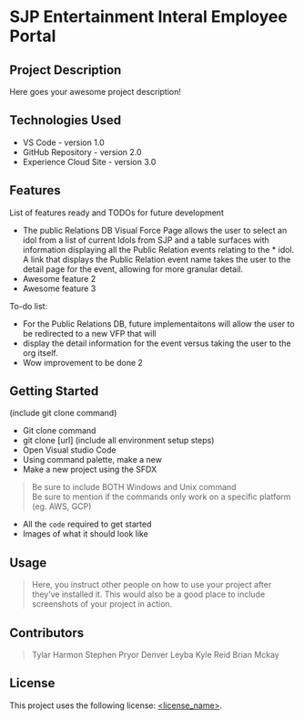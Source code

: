 # SJP Entertainment Interal Employee Portal

## Project Description

Here goes your awesome project description!

## Technologies Used

* VS Code - version 1.0
* GitHub Repository - version 2.0
* Experience Cloud Site - version 3.0

## Features

List of features ready and TODOs for future development
* The public Relations DB Visual Force Page allows the user to select an idol from a list of current Idols from SJP and a table surfaces with information displaying all the Public Relation events relating to the     * idol. A link that displays the Public Relation event name takes the user to the detail page for the event, allowing for more granular detail.
* Awesome feature 2
* Awesome feature 3

To-do list:
* For the Public Relations DB, future implementaitons will allow the user to be redirected to a new VFP that will
* display the detail information for the event versus taking the user to the org itself.
* Wow improvement to be done 2

## Getting Started
   
(include git clone command)
- Git clone command
- git clone [url]
(include all environment setup steps)
- Open Visual studio Code
- Using command palette, make a new 
- Make a new project using the SFDX

> Be sure to include BOTH Windows and Unix command  
> Be sure to mention if the commands only work on a specific platform (eg. AWS, GCP)

- All the `code` required to get started
- Images of what it should look like

## Usage

> Here, you instruct other people on how to use your project after they’ve installed it. This would also be a good place to include screenshots of your project in action.

## Contributors

> Tylar Harmon
> Stephen Pryor
> Denver Leyba
> Kyle Reid
> Brian Mckay

## License

This project uses the following license: [<license_name>](<link>).

